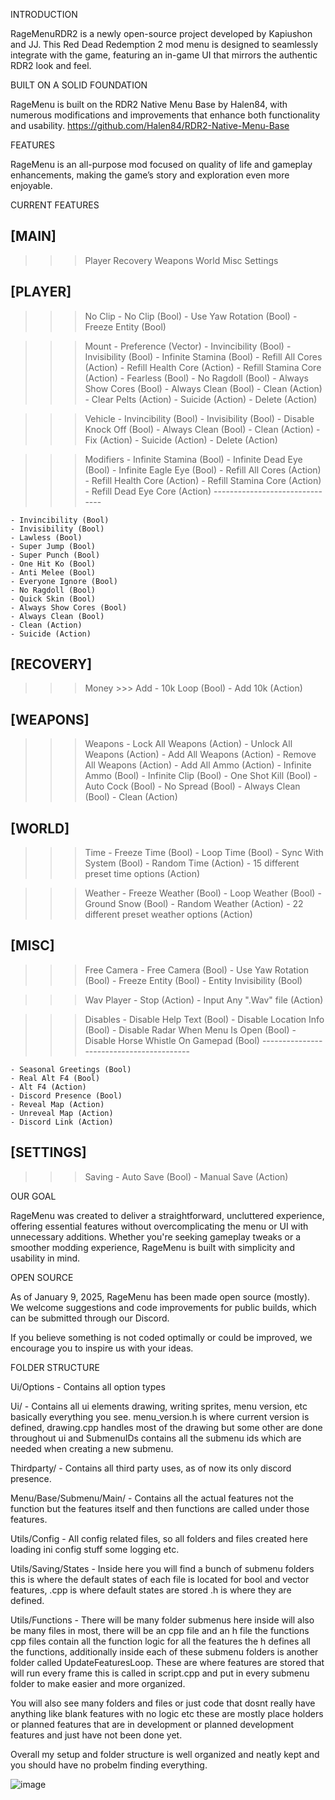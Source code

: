 INTRODUCTION

RageMenuRDR2 is a newly open-source project developed by Kapiushon and JJ. This Red Dead Redemption 2 mod menu is designed to seamlessly integrate with the game, featuring an in-game UI that mirrors the authentic RDR2 look and feel.

BUILT ON A SOLID FOUNDATION

RageMenu is built on the RDR2 Native Menu Base by Halen84, with numerous modifications and improvements that enhance both functionality and usability. https://github.com/Halen84/RDR2-Native-Menu-Base

FEATURES

RageMenu is an all-purpose mod focused on quality of life and gameplay enhancements, making the game’s story and exploration even more enjoyable.

CURRENT FEATURES

[MAIN]
------

>>> Player
>>> Recovery
>>> Weapons
>>> World
>>> Misc
>>> Settings

[PLAYER]
--------

>>> No Clip
    - No Clip (Bool)
    - Use Yaw Rotation (Bool)
    - Freeze Entity (Bool)

>>> Mount
    - Preference (Vector)
    - Invincibility (Bool)
    - Invisibility (Bool)
    - Infinite Stamina (Bool)
    - Refill All Cores (Action)
    - Refill Health Core (Action)
    - Refill Stamina Core (Action)
    - Fearless (Bool)
    - No Ragdoll (Bool)
    - Always Show Cores (Bool)
    - Always Clean (Bool)
    - Clean (Action)
    - Clear Pelts (Action)
    - Suicide (Action)
    - Delete (Action)

>>> Vehicle
    - Invincibility (Bool)
    - Invisibility (Bool)
    - Disable Knock Off (Bool)
    - Always Clean (Bool)
    - Clean (Action)
    - Fix (Action)
    - Suicide (Action)
    - Delete (Action)

>>> Modifiers
    - Infinite Stamina (Bool)
    - Infinite Dead Eye (Bool)
    - Infinite Eagle Eye (Bool)
    - Refill All Cores (Action)
    - Refill Health Core (Action)
    - Refill Stamina Core (Action)
    - Refill Dead Eye Core (Action)
    -------------------------------

    - Invincibility (Bool)
    - Invisibility (Bool)
    - Lawless (Bool)
    - Super Jump (Bool)
    - Super Punch (Bool)
    - One Hit Ko (Bool)
    - Anti Melee (Bool)
    - Everyone Ignore (Bool)
    - No Ragdoll (Bool)
    - Quick Skin (Bool)
    - Always Show Cores (Bool)
    - Always Clean (Bool)
    - Clean (Action)
    - Suicide (Action)

[RECOVERY]
----------

>>> Money
    >>> Add
        - 10k Loop (Bool)
        - Add 10k (Action)

[WEAPONS]
---------

>>> Weapons
    - Lock All Weapons (Action)
    - Unlock All Weapons (Action)
    - Add All Weapons (Action)
    - Remove All Weapons (Action)
    - Add All Ammo (Action)
    - Infinite Ammo (Bool)
    - Infinite Clip (Bool)
    - One Shot Kill (Bool)
    - Auto Cock (Bool)
    - No Spread (Bool)
    - Always Clean (Bool)
    - Clean (Action)

[WORLD]
-------

>>> Time
    - Freeze Time (Bool)
    - Loop Time (Bool)
    - Sync With System (Bool)
    - Random Time (Action)
    - 15 different preset time options (Action)

>>> Weather
    - Freeze Weather (Bool)
    - Loop Weather (Bool)
    - Ground Snow (Bool)
    - Random Weather (Action)
    - 22 different preset weather options (Action)

[MISC]
------

>>> Free Camera
    - Free Camera (Bool)
    - Use Yaw Rotation (Bool)
    - Freeze Entity (Bool)
    - Entity Invisibility (Bool)

>>> Wav Player
    - Stop (Action)
    - Input Any ".Wav" file (Action)

>>> Disables
    - Disable Help Text (Bool)
    - Disable Location Info (Bool)
    - Disable Radar When Menu Is Open (Bool)
    - Disable Horse Whistle On Gamepad (Bool)
    -----------------------------------------

    - Seasonal Greetings (Bool)
    - Real Alt F4 (Bool)
    - Alt F4 (Action)
    - Discord Presence (Bool)
    - Reveal Map (Action)
    - Unreveal Map (Action)
    - Discord Link (Action)

[SETTINGS]
----------

>>> Saving
    - Auto Save (Bool)
    - Manual Save (Action)

OUR GOAL

RageMenu was created to deliver a straightforward, uncluttered experience, offering essential features without overcomplicating the menu or UI with unnecessary additions. Whether you're seeking gameplay tweaks or a smoother modding experience, RageMenu is built with simplicity and usability in mind. 

OPEN SOURCE

As of January 9, 2025, RageMenu has been made open source (mostly). We welcome suggestions and code improvements for public builds, which can be submitted through our Discord.

If you believe something is not coded optimally or could be improved, we encourage you to inspire us with your ideas.

FOLDER STRUCTURE

Ui/Options - Contains all option types

Ui/ - Contains all ui elements drawing, writing sprites, menu version, etc basically everything you see. menu_version.h is where current version is defined, drawing.cpp handles most of the drawing but some other are done throughout ui and SubmenuIDs contains all the submenu ids which are needed when creating a new submenu.

Thirdparty/ - Contains all third party uses, as of now its only discord presence.

Menu/Base/Submenu/Main/ - Contains all the actual features not the function but the features itself and then functions are called under those features.

Utils/Config - All config related files, so all folders and files created here loading ini config stuff some logging etc.

Utils/Saving/States - Inside here you will find a bunch of submenu folders this is where the default states of each file is located for bool and vector features, .cpp is where default states are stored .h is where they are defined.

Utils/Functions - There will be many folder submenus here inside will also be many files in most, there will be an cpp file and an h file the functions cpp files contain all the function logic for all the features the h defines all the functions, additionally inside each of these submenu folders is another folder called UpdateFeaturesLoop. These are where features are stored that will run every frame this is called in script.cpp and put in every submenu folder to make easier and more organized.

You will also see many folders and files or just code that dosnt really have anything like blank features with no logic etc these are mostly place holders or planned features that are in development or planned development features and just have not been done yet.

Overall my setup and folder structure is well organized and neatly kept and you should have no probelm finding everything.

![image](https://github.com/user-attachments/assets/59c83475-5fde-42ce-b0f2-0eb22adf35c1)

